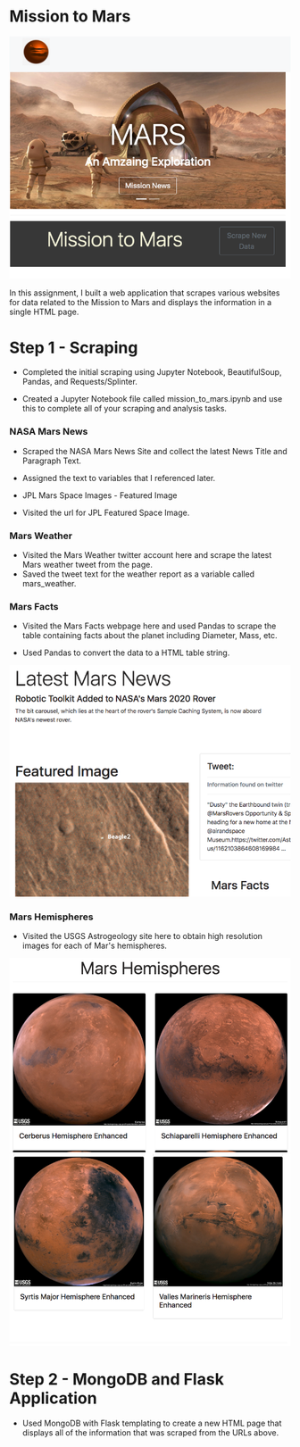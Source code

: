 # Mission to Mars

![1-Logo](landing.png)

In this assignment, I built a web application that scrapes various websites for data related to the Mission to Mars and displays the information in a single HTML page. 

# Step 1 - Scraping
- Completed the initial scraping using Jupyter Notebook, BeautifulSoup, Pandas, and Requests/Splinter.

- Created a Jupyter Notebook file called mission_to_mars.ipynb and use this to complete all of your scraping and analysis tasks. 


### NASA Mars News


- Scraped the NASA Mars News Site and collect the latest News Title and Paragraph Text. 
- Assigned the text to variables that I referenced later.

- JPL Mars Space Images - Featured Image

- Visited the url for JPL Featured Space Image.


### Mars Weather

- Visited the Mars Weather twitter account here and scrape the latest Mars weather tweet from the page. 
- Saved the tweet text for the weather report as a variable called mars_weather.


### Mars Facts


- Visited the Mars Facts webpage here and used Pandas to scrape the table containing facts about the planet including Diameter, Mass, etc.


- Used Pandas to convert the data to a HTML table string.

![1-Logo](Mars_News.png)



### Mars Hemispheres


- Visited the USGS Astrogeology site here to obtain high resolution images for each of Mar's hemispheres.

![1-Logo](Hemisphers1.png) ![1-Logo](Hemisphers2.png)




# Step 2 - MongoDB and Flask Application
- Used MongoDB with Flask templating to create a new HTML page that displays all of the information that was scraped from the URLs above.
